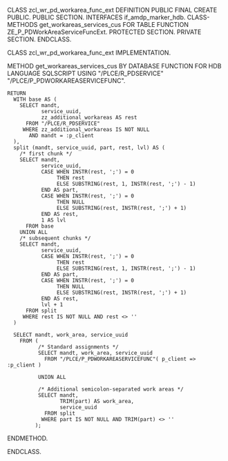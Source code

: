 CLASS zcl_wr_pd_workarea_func_ext DEFINITION
  PUBLIC
  FINAL
  CREATE PUBLIC.
  PUBLIC SECTION.
    INTERFACES if_amdp_marker_hdb.
    CLASS-METHODS get_workareas_services_cus
      FOR TABLE FUNCTION ZE_P_PDWorkAreaServiceFuncExt.
  PROTECTED SECTION.
  PRIVATE SECTION.
ENDCLASS.

CLASS zcl_wr_pd_workarea_func_ext IMPLEMENTATION.

  METHOD get_workareas_services_cus
    BY DATABASE FUNCTION FOR HDB
    LANGUAGE SQLSCRIPT
    USING "/PLCE/R_PDSERVICE" "/PLCE/P_PDWORKAREASERVICEFUNC".

    RETURN
      WITH base AS (
        SELECT mandt,
               service_uuid,
               zz_additional_workareas AS rest
          FROM "/PLCE/R_PDSERVICE"
         WHERE zz_additional_workareas IS NOT NULL
           AND mandt = :p_client
      ),
      split (mandt, service_uuid, part, rest, lvl) AS (
        /* first chunk */
        SELECT mandt,
               service_uuid,
               CASE WHEN INSTR(rest, ';') = 0
                    THEN rest
                    ELSE SUBSTRING(rest, 1, INSTR(rest, ';') - 1)
               END AS part,
               CASE WHEN INSTR(rest, ';') = 0
                    THEN NULL
                    ELSE SUBSTRING(rest, INSTR(rest, ';') + 1)
               END AS rest,
               1 AS lvl
          FROM base
        UNION ALL
        /* subsequent chunks */
        SELECT mandt,
               service_uuid,
               CASE WHEN INSTR(rest, ';') = 0
                    THEN rest
                    ELSE SUBSTRING(rest, 1, INSTR(rest, ';') - 1)
               END AS part,
               CASE WHEN INSTR(rest, ';') = 0
                    THEN NULL
                    ELSE SUBSTRING(rest, INSTR(rest, ';') + 1)
               END AS rest,
               lvl + 1
          FROM split
         WHERE rest IS NOT NULL AND rest <> ''
      )

      SELECT mandt, work_area, service_uuid
        FROM (
              /* Standard assignments */
              SELECT mandt, work_area, service_uuid
                FROM "/PLCE/P_PDWORKAREASERVICEFUNC"( p_client => :p_client )

              UNION ALL

              /* Additional semicolon-separated work areas */
              SELECT mandt,
                     TRIM(part) AS work_area,
                     service_uuid
                FROM split
               WHERE part IS NOT NULL AND TRIM(part) <> ''
             );

  ENDMETHOD.

ENDCLASS.
